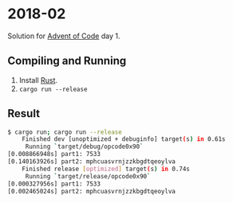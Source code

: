 2018-02
=======

Solution for [Advent of Code](https://adventofcode.com/2018) day 1.

Compiling and Running
---------------------

1. Install [Rust](https://www.rust-lang.org/en-US/install.html).
2. `cargo run --release`

Result
------

```sh
$ cargo run; cargo run --release
    Finished dev [unoptimized + debuginfo] target(s) in 0.61s
     Running `target/debug/opcode0x90`
[0.008866948s] part1: 7533
[0.140163926s] part2: mphcuasvrnjzzkbgdtqeoylva
    Finished release [optimized] target(s) in 0.74s
     Running `target/release/opcode0x90`
[0.000327956s] part1: 7533
[0.002465024s] part2: mphcuasvrnjzzkbgdtqeoylva
```
